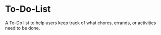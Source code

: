 # To-Do-List
A To-Do list to help users keep track of what chores, errands, or activities need to be done.

